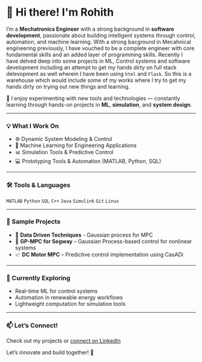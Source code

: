 # 👋 Hi there! I'm Rohith

I’m a **Mechatronics Engineer** with a strong background in **software development**, passionate about building intelligent systems through control, automation, and machine learning. With a strong bacground in Mecahnical engineering previously, I have vouched to be a complete engineer with core fundamental skills and an added layer of programming skills. Recently I have delved deep into some projects in ML, Control systems and software development including an attempt to get my hands dirty on full stack delevopment as well wherein I have been using `html` and `Flask`. So this is a warehouse which would include some of my works where I try to get my hands dirty on trying out new things and learning. 

🚀 I enjoy experimenting with new tools and technologies — constantly learning through hands-on projects in **ML**, **simulation**, and **system design**.

---

### 💡 What I Work On
- ⚙️ Dynamic System Modeling & Control
- 🧠 Machine Learning for Engineering Applications
- 📊 Simulation Tools & Predictive Control
- 💻 Prototyping Tools & Automation (MATLAB, Python, SQL)

---

### 🛠️ Tools & Languages
`MATLAB` `Python` `SQL` `C++` `Java` `Simulink` `Git` `Linux`

---

### 📂 Sample Projects
- 🔋 **Data Driven Techniques** - Gaussian process for MPC
- 🛴 **GP-MPC for Segway** – Gaussian Process-based control for nonlinear systems  
- 📈 **DC Motor MPC** – Predictive control implementation using CasADi

---

### 🌱 Currently Exploring
- Real-time ML for control systems  
- Automation in renewable energy workflows  
- Lightweight computation for simulation tools

---

### 📫 Let’s Connect!
Check out my projects or [connect on LinkedIn](https://www.linkedin.com/in/rohith-kamath-mijar-a47aaa12a) 

Let’s innovate and build together! 🚀
